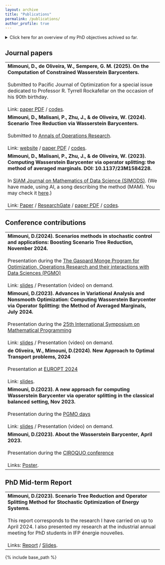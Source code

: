 ```yaml
---
layout: archive
title: "Publications"
permalink: /publications/
author_profile: true
---
```


<!-- You can also find my articles on <a href="https://scholar.google.com/citations?user=WUwMZtIAAAAJ&hl=fr">my Google Scholar profile</a>. -->

<details>
<summary>Click here for an overview of my PhD objectives achived so far.</summary>
<hr style="height: 3px; background-color: black;">

Managing uncertainties in multistage stochastic optimization poses a substantial challenge, necessitating a  a complex trade-off between, on the one hand, the representation of the uncertainties (i.e. the number of scenarios) and, on the other hand, the computational tractability. Scenario reduction methods, pioneered in 2003 by Dupavcova et al., offer a promising outlooks for achieving a satisfactory trade-off. However, the choice of distance metric for reducing scenario trees significantly influences solution quality. While clustering techniques have been prevalent, recent research has turned to Wasserstein-based methods to minimize transport distance between probabilty measures. <br><br>

My work presents a comprehensive investigation of the use of Wasserstein distance for scenario tree reduction in the context of multistage stochastic optimization. The Wasserstein barycenter (WB) serves as a tool for summarizing sets of probabilities, it appears in a number of disciplines, including applied probability, clustering and image processing. Numerically efficient methods to computing the WB rely on entropic regularization functions, resulting in approximate solutions due to limitations in solver capabilities. In contrast, this research introduces an exact approach based on the Douglas-Rachford splitting method directly applied to the WB linear optimization problem. The proposed solving algorithm achieves a trade-off between the numerical efficiency of regularization-based methods and the precision of exact LP solvers.<br><br>

 Kovacevic and Pichler develop a reduction algorithm based on nested Wasserstein distance. This algorithm consists of computing a significant amount of Wasserstein barycenters. The second contribution of this work is to implement dedicated WB computation algorithms, including the Iterative Bregmann Projection method (IBP), Sinkhorn distance, and the newly introduced Method of Averaged Marginals (MAM) in the algorithm proposed in their work, Kovacevic and Pichler, to accelerate its performances.<br><br>

By proposing efficient algorithms for computing Wasserstein barycenters and reducing scenario trees, we address critical challenges in managing uncertainties in multistage stochastic optimization. Looking ahead, future research directions include further exploration of the interplay between optimization algorithms and stochastic processes to refine scenario tree reduction methodologies and enhance the applicability of Wasserstein-based methods in complex optimization problems. 

<hr style="height: 3px; background-color: black;">
</details>

## Journal papers

<table>
  <tr>
    <td>
      <b>Mimouni, D., de Oliveira, W., Sempere, G. M. (2025). On the Computation of Constrained Wasserstein Barycenters.</b><br><br>
      Submitted to Pacific Journal of Optimization for a special issue dedicated to Professor R. Tyrrell Rockafellar on the occasion of his 90th birthday.<br><br>
      Link: <a href="/files/constrained_Wasserstein.pdf">paper PDF</a> / <a href="https://github.com/dan-mim/Constrained_Wasserstein_Barycenters">codes</a>.
    </td>
  </tr>

  <tr>
    <td>
      <b>Mimouni, D., Malisani, P., Zhu, J., & de Oliveira, W. (2024). Scenario Tree Reduction via Wasserstein Barycenters.</b><br><br>
      Submitted to <a href="https://link.springer.com/journal/10479">Annals of Operations Research</a>.<br><br>
      Link: <a href="https://www.researchgate.net/publication/">website</a> / <a href="/files/reduction_tree.pdf">paper PDF</a> / <a href="https://github.com/dan-mim/Nested_tree_reduction">codes</a>.
    </td>
  </tr>
  
  <tr>
    <td>
      <b>Mimouni, D., Malisani, P., Zhu, J., & de Oliveira, W. (2023). Computing Wasserstein Barycenter via operator splitting: the method of averaged marginals. DOI: 10.1137/23M1584228.</b><br><br>
      In <a href="https://epubs.siam.org/doi/abs/10.1137/23M1584228">SIAM Journal on Mathematics of Data Science (SIMODS)</a>. (We have made, using AI, a song describing the method (MAM). You may check it <a href="/files/MAM.mp3">here</a>.)<br><br>
      Link: <a href="https://epubs.siam.org/doi/abs/10.1137/23M1584228">Paper</a> / <a href="https://www.researchgate.net/publication/373838665_Computing_Wasserstein_Barycenter_via_operator_splitting_the_method_of_averaged_marginals">ResearchGate</a> / <a href="/files/Computing_Wasserstein_Barycenters_via_operator_splitting.pdf">paper PDF</a> / <a href="https://ifpen-gitlab.appcollaboratif.fr/detocs/mam_wb">codes</a>.
    </td>
  </tr>
</table>



## Conference contributions
<table>
  <tr>
    <td>
      <b>Mimouni, D.(2024). Scenarios methods in stochastic control and applications: Boosting Scenario Tree Reduction, November 2024.</b><br><br>
      Presentation during the <a href="https://www.fondation-hadamard.fr/fr/programmes/les-programmes-thematiques/home/pgmo-days/">The Gaspard Monge Program for Optimization, Operations Research and their interactions with Data Sciences (PGMO)</a><br><br>
      Link: <a href="/files/PGMO_reduction_tree.pdf">slides</a> / Presentation (video) on demand.
    </td>
  </tr>

  <tr>
    <td>
      <b>Mimouni, D.(2023). Advances in Variational Analysis and Nonsmooth Optimization: Computing Wasserstein Barycenter via Operator Splitting: the Method of Averaged Marginals, July 2024.</b><br><br>
      Presentation during the <a href="https://ismp2024.gerad.ca/">25th International Symposium on Mathematical Programming</a><br><br>
      Link: <a href="/files/ISMP.pdf">slides</a> / Presentation (video) on demand.
    </td>
  </tr>
  
  <tr>
    <td>
      <b>de Oliveira, W., Mimouni, D.(2024). New Approach to Optimal Transport problems, 2024</b><br><br>
      Presentation at <a href="https://europt2024.event.lu.se/">EUROPT 2024</a><br><br>
      Link: <a href="/files/Europt_wlo.pdf">slides</a>.
    </td>
  </tr>

  <tr>
    <td>
      <b>Mimouni, D.(2023). A new approach for computing Wasserstein Barycenter via operator splitting in the classical balanced setting, Nov 2023.</b><br><br>
      Presentation during the <a href="https://smf.emath.fr/evenements-smf/pgmo-days-2023">PGMO days</a><br><br>
      Link: <a href="/files/PGMOdays.pdf">slides</a> / Presentation (video) on demand.
    </td>
  </tr>

  <tr>
    <td>
      <b>Mimouni, D.(2023). About the Wasserstein Barycenter, April 2023.</b><br><br>
      Presentation during the <a href="https://smf.emath.fr/evenements-smf/pgmo-days-2023">CIROQUO conference</a><br><br>
      Links: <a href="/files/CIROQUO_Wasserstein.pdf">Poster</a>.
    </td>
  </tr>
</table>

## PhD Mid-term Report
<table>
  <tr>
    <td>
      <b>Mimouni, D.(2023). Scenario Tree Reduction and Operator Splitting Method for Stochastic Optimization of Energy Systems.</b><br><br>
      This report corresponds to the research I have carried on up to April 2024. I also presented my research at the industrial annual meeting for PhD students in IFP énergie nouvelles.<br><br>
      Links: <a href="/files/MIMOUNI_Daniel_R11.pdf">Report</a> / <a href="/files/mid-phd_Mimouni_Daniel_R11.pdf">Slides</a>.
    </td>
  </tr>
</table>


<!-- ## Journal papers

<table>
  <tr>
    <td rowspan="3" style="width: 50px;"><b>J1</b></td>
    <td>S. W. Combettes, P. Boniol, A. Mazarguil, D. Wang, D. Vaquero-Ramos, M. Chauveau, L. Oudre, N. Vayatis, P.-P. Vidal, A. Roren, and M.-M. Lefèvre-Colau. "Arm-CODA: A Data Set of Upper-limb Human Movement During Routine Examination." <i>Image Processing On Line (IPOL)</i>, 14:1-13, 2024.</td>
  </tr>
  <tr>
    <td>Data set name: Arm-CODA.</td>
  </tr>
  <tr>
    <td>Links: <a href="https://www.ipol.im/pub/art/2024/494/">website</a> / <a href="https://www.ipol.im/pub/art/2024/494/article.pdf">paper PDF</a> / <a href="https://ipolcore.ipol.im/demo/clientApp/demo.html?id=494">demo</a>.</td>
  </tr>
</table>


## International conference papers

<table>
  <tr>
    <td rowspan="3" style="width: 50px;"><b>IC3</b></td>
    <td>S. W. Combettes, C. Truong, and L. Oudre. "Symbolic representation for time series." To appear in <i>Proceedings of the European Signal Processing Conference (EUSIPCO)</i>, Lyon, France, 2024.</td>
  </tr>
  <tr>
    <td>Method name: ASTRIDE.</td>
  </tr>
  <tr>
    <td>Links: <a href="http://www.laurentoudre.fr/publis/EUSIPCO2024symb.pdf">paper PDF</a> / <a href="https://eusipcolyon.sciencesconf.org/">EUSIPCO 2024</a>.</td>
  </tr>

  <tr>
    <td rowspan="3" style="width: 50px;"><b>IC2</b></td>
    <td>S. W. Combettes, P. Boniol, C. Truong, and L. Oudre. "d_{symb} playground: an interactive tool to explore large multivariate time series datasets." In <i>Proceedings of the International Conference on Data Engineering (ICDE)</i>, Utrecht, Netherlands, 2024.</td>
  </tr>
  <tr>
    <td>Method name: $d_{symb}$ playground.</td>
  </tr>
  <tr>
    <td>Links: <a href="https://icde2024.github.io/demos.html">website</a> / <a href="http://www.laurentoudre.fr/publis/dsymb_demo.pdf">paper PDF</a> / <a href="/files/2024_05_15_dsymb_playground_poster.pdf">poster PDF</a> / <a href="https://github.com/boniolp/dsymb-playground">GitHub</a> / <a href="https://dsymb-playground.streamlit.app/">Streamlit app</a> / <a href="https://youtu.be/4verma-Aqo8">4 min YouTube video</a> / <a href="https://icde2024.github.io/">ICDE 2024</a>.</td>
  </tr>

  <tr>
    <td rowspan="3" style="width: 50px;"><b>IC1</b></td>
    <td>S. W. Combettes, C. Truong, and L. Oudre. "An Interpretable Distance Measure for Multivariate Non-Stationary Physiological Signals." In <i>Proceedings of the International Conference on Data Mining Workshops (ICDMW)</i>, Shanghai, China, 2023.</td>
  </tr>
  <tr>
    <td>Method name: $d_{symb}$.</td>
  </tr>
  <tr>
    <td>Links: <a href="https://ieeexplore.ieee.org/abstract/document/10411636">website</a> / <a href="http://www.laurentoudre.fr/publis/ICDM2023.pdf">paper PDF</a> / <a href="/files/2023_12_01_dsymb_icdm_slides.pdf">slides PDF</a> / <a href="/files/2023_12_01_dsymb_icdm_poster.pdf">poster PDF</a> / <a href="https://github.com/sylvaincom/d-symb">GitHub</a> / <a href="https://www.cloud-conf.net/icdm2023/index.html">ICDM 2023</a> / <a href="https://ai4ts.github.io/icdm2023">AI4TS workshop</a>.</td>
  </tr>
</table>

## Preprints

<table>
  <tr>
    <td rowspan="3" style="width: 50px;"><b>PR1</b></td>
    <td>S. W. Combettes, C. Truong, and L. Oudre. "ASTRIDE: Adaptive Symbolization for Time Series Databases." <i>arXiv</i>, abs/2302.04097, 2023.</td>
  </tr>
  <tr>
    <td>Method name: ASTRIDE.</td>
  </tr>
  <tr>
    <td>Links: <a href="https://arxiv.org/abs/2302.04097">website</a> / <a href="https://arxiv.org/pdf/2302.04097.pdf">paper PDF</a> / <a href="https://github.com/sylvaincom/astride">GitHub</a>.</td>
  </tr>
</table> -->

<!-- <table>
  <tr>
    <th>Year</th>
    <th>Authors</th>
    <th>Title</th>
    <th>Conference / journal</th>
    <th>Status</th>
  </tr>
  <tr>
    <td>2024</td>
    <td>S. W. Combettes, P. Boniol, C. Truong, and L. Oudre</td>
    <td>$d_{symb}$ playground: an interactive tool to explore large multivariate time series datasets</td>
    <td>Proceedings of the International Conference on Data Engineering (ICDE)</td>
    <td>accepted</td>
  </tr>
  <tr>
    <td>2024</td>
    <td>S. W. Combettes, C. Truong, and L. Oudre</td>
    <td>Arm-CODA: A Dataset of Upper-limb Human Movement during Routine Examination</td>
    <td>Image Processing On Line</td>
    <td>published</td>
  </tr>
  <tr>
    <td>2023</td>
    <td>S. W. Combettes, C. Truong, and L. Oudre</td>
    <td>An Interpretable Distance Measure for Multivariate Non-Stationary Physiological Signals</td>
    <td>Proceedings of the Proceedings of the International Conference on Data Mining Workshops (ICDMW)</td>
    <td>published</td>
  </tr>
  <tr>
    <td>2023</td>
    <td>S. W. Combettes, C. Truong, and L. Oudre</td>
    <td>ASTRIDE: Adaptive Symbolization for Time Series Databases </td>
    <td>arXiv</td>
    <td>preprint</td>
  </tr>
</table> -->


{% include base_path %}

<!-- {% for post in site.publications reversed %}
  {% include archive-single.html %}
{% endfor %} -->
